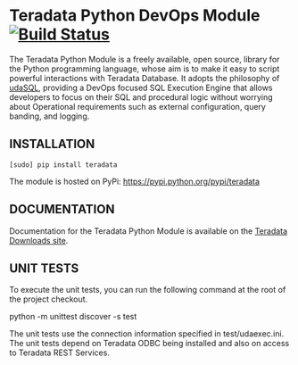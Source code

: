 Teradata Python DevOps Module      [![Build Status](https://travis-ci.org/Teradata/PyTd.svg?branch=master)](https://travis-ci.org/Teradata/PyTd)
=============================

The Teradata Python Module is a freely available, open source, library for the Python programming language, whose aim is to make it easy to script powerful interactions with Teradata Database. It adopts the philosophy of <a href="https://developer.teradata.com/tools/articles/udasql-a-devops-focused-sql-execution-engine">udaSQL</a>, providing a DevOps focused SQL Execution Engine that allows developers to focus on their SQL and procedural logic without worrying about Operational requirements such as external configuration, query banding, and logging.

INSTALLATION
------------

    [sudo] pip install teradata

The module is hosted on PyPi: https://pypi.python.org/pypi/teradata

DOCUMENTATION
-------------

Documentation for the Teradata Python Module is available on the <a href="https://downloads.teradata.com/tools/reference/teradata-python-module">Teradata Downloads site</a>.

UNIT TESTS
----------

To execute the unit tests, you can run the following command at the root of the project checkout.  

python -m unittest discover -s test

The unit tests use the connection information specified in test/udaexec.ini.  The unit tests depend on Teradata ODBC being installed and also on access to Teradata REST Services.
